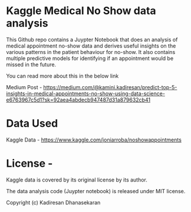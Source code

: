 # Kaggle Medical No Show data analysis

This Github repo contains a Juypter Notebook that does an analysis of medical appointment no-show data and derives useful insights on the various patterns in the patient behaviour for no-show. It also contains multiple predictive models for identifying if an appointment would be missed in the future.

You can read more about this in the below link

Medium Post - https://medium.com/@kamini.kadiresan/predict-top-5-insights-in-medical-appointments-no-show-using-data-science-e6763967c5d1?sk=92aea4abdecb947487d31a879632cb41

# Data Used
Kaggle Data - https://www.kaggle.com/joniarroba/noshowappointments

# License - 
Kaggle data is covered by its original license by its author.

The data analysis code (Juypter notebook) is released under MIT license.

Copyright (c) Kadiresan Dhanasekaran 
